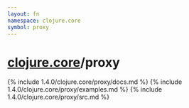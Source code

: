```yaml
---
layout: fn
namespace: clojure.core
symbol: proxy
---
```


# [clojure.core](../)/proxy

{% include 1.4.0/clojure.core/proxy/docs.md %}
{% include 1.4.0/clojure.core/proxy/examples.md %}
{% include 1.4.0/clojure.core/proxy/src.md %}


